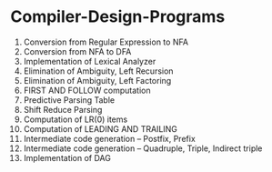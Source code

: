 # Compiler-Design-Programs

1. Conversion from Regular Expression to NFA
2. Conversion from NFA to DFA
3. Implementation of Lexical Analyzer
4. Elimination of Ambiguity, Left Recursion 
5. Elimination of Ambiguity, Left Factoring
6. FIRST AND FOLLOW computation
7. Predictive Parsing Table
8. Shift Reduce Parsing
9. Computation of LR(0) items
10. Computation of LEADING AND TRAILING
11. Intermediate code generation – Postfix, Prefix
12. Intermediate code generation – Quadruple, Triple, Indirect triple
13. Implementation of DAG
